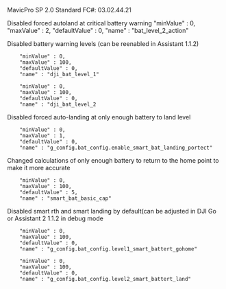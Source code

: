 MavicPro SP 2.0 Standard
FC#: 03.02.44.21

Disabled forced autoland at critical battery warning 
		"minValue" : 0,
		"maxValue" : 2,
		"defaultValue" : 0,
		"name" : "bat_level_2_action"

Disabled battery warning levels (can be reenabled in Assistant 1.1.2)

		"minValue" : 0,
		"maxValue" : 100,
		"defaultValue" : 0,
		"name" : "dji_bat_level_1"
		
		"minValue" : 0,
		"maxValue" : 100,
		"defaultValue" : 0,
		"name" : "dji_bat_level_2
		
Disabled forced auto-landing at only enough battery to land level

		"minValue" : 0,
		"maxValue" : 1,
		"defaultValue" : 0,
		"name" : "g_config.bat_config.enable_smart_bat_landing_portect"

Changed calculations of only enough battery to return to the home point to make it more accurate

		"minValue" : 0,
		"maxValue" : 100,
		"defaultValue" : 5,
		"name" : "smart_bat_basic_cap"
		
Disabled smart rth and smart landing by default(can be adjusted in DJI Go or Assistant 2 1.1.2 in debug mode

		"minValue" : 0,
		"maxValue" : 100,
		"defaultValue" : 0,
		"name" : "g_config.bat_config.level1_smart_battert_gohome"
	
		"minValue" : 0,
		"maxValue" : 100,
		"defaultValue" : 0,
		"name" : "g_config.bat_config.level2_smart_battert_land"
